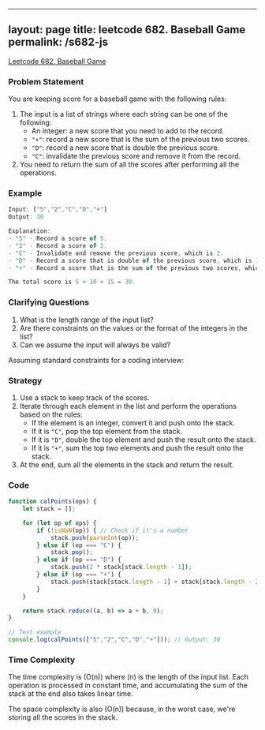 
---
layout: page
title: leetcode 682. Baseball Game
permalink: /s682-js
---
[Leetcode 682. Baseball Game](https://algoadvance.github.io/algoadvance/l682)
### Problem Statement

You are keeping score for a baseball game with the following rules:
1. The input is a list of strings where each string can be one of the following:
    - An integer: a new score that you need to add to the record.
    - `"+"`: record a new score that is the sum of the previous two scores.
    - `"D"`: record a new score that is double the previous score.
    - `"C"`: invalidate the previous score and remove it from the record.
2. You need to return the sum of all the scores after performing all the operations.

### Example
```javascript
Input: ["5","2","C","D","+"]
Output: 30

Explanation:
- "5" - Record a score of 5.
- "2" - Record a score of 2.
- "C" - Invalidate and remove the previous score, which is 2.
- "D" - Record a score that is double of the previous score, which is 10.
- "+" - Record a score that is the sum of the previous two scores, which is 15.

The total score is 5 + 10 + 15 = 30.
```

### Clarifying Questions

1. What is the length range of the input list?
2. Are there constraints on the values or the format of the integers in the list?
3. Can we assume the input will always be valid?

Assuming standard constraints for a coding interview:

### Strategy

1. Use a stack to keep track of the scores.
2. Iterate through each element in the list and perform the operations based on the rules:
    - If the element is an integer, convert it and push onto the stack.
    - If it is `"C"`, pop the top element from the stack.
    - If it is `"D"`, double the top element and push the result onto the stack.
    - If it is `"+"`, sum the top two elements and push the result onto the stack.
3. At the end, sum all the elements in the stack and return the result.

### Code

```javascript
function calPoints(ops) {
    let stack = [];

    for (let op of ops) {
        if (!isNaN(op)) { // Check if it's a number
            stack.push(parseInt(op));
        } else if (op === "C") {
            stack.pop();
        } else if (op === "D") {
            stack.push(2 * stack[stack.length - 1]);
        } else if (op === "+") {
            stack.push(stack[stack.length - 1] + stack[stack.length - 2]);
        }
    }

    return stack.reduce((a, b) => a + b, 0);
}

// Test example
console.log(calPoints(["5","2","C","D","+"])); // Output: 30
```

### Time Complexity

The time complexity is \(O(n)\) where \(n\) is the length of the input list. Each operation is processed in constant time, and accumulating the sum of the stack at the end also takes linear time.

The space complexity is also \(O(n)\) because, in the worst case, we're storing all the scores in the stack.